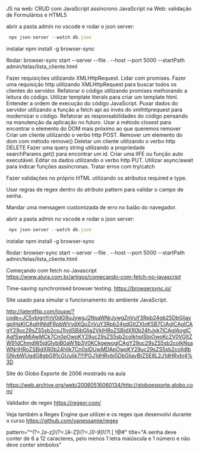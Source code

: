 

JS na web: CRUD com JavaScript assíncrono
JavaScript na Web: validação de Formulários e HTML5

abrir a pasta admin no vscode e 
rodar o json server: 
```js
 npx json-server --watch db.json
```

instalar
npm install -g browser-sync

Rodar: 
browser-sync start --server --file . --host --port 5000 --startPath admin/telas/lista_cliente.html


Fazer requisições utilizando XMLHttpRequest.
Lidar com promises.
Fazer uma requisição http utilizando XMLHttpRequest para buscar todos os clientes do servidor.
Refatorar o código utilizando promises melhorando a leitura do código.
Utilizar template literals para criar um template html.
Entender a ordem de execução do código JavaScript.
Puxar dados do servidor utilizando a função a fetch api ao invés do xmlhttprequest para modernizar o código.
Refatorar as responsabilidades do código pensando na manutenção da aplicação no futuro.
Usar a método closest para encontrar o elemento do DOM mais próximo ao que queremos remover
Criar um cliente utilizando o verbo http POST.
Remover um elemento do dom com método remove()
Deletar um cliente utilizando o verbo http DELETE
Fazer uma query string utilizando a propriedade searchParams.get() para encontrar um id.
Criar uma IIFE ou função auto executável.
Editar os dados utilizando o verbo http PUT.
Utilizar async/await para indicar funções assíncronas.
Tratar erros com try/catch

Fazer validações no próprio HTML utilizando os atributos required e type.

Usar regras de regex dentro do atributo pattern para validar o campo de senha.

Mandar uma mensagem customizada de erro no balão do navegador.


abrir a pasta admin no vscode e 
rodar o json server: 
```js
 npx json-server --watch db.json
```

instalar
npm install -g browser-sync

Rodar: 
browser-sync start --server --file . --host --port 5000 --startPath admin/telas/lista_cliente.html




Começando com fetch no Javascript
https://www.alura.com.br/artigos/comecando-com-fetch-no-javascript


Time-saving synchronised browser testing.
https://browsersync.io/


Site usado para simular o funcionamento do ambiente JavaScript.

http://latentflip.com/loupe/?code=JC5vbignYnV0dG9uJywgJ2NsaWNrJywgZnVuY3Rpb24gb25DbGljaygpIHsKICAgIHNldFRpbWVvdXQoZnVuY3Rpb24gdGltZXIoKSB7CiAgICAgICAgY29uc29sZS5sb2coJ1lvdSBjbGlja2VkIHRoZSBidXR0b24hJyk7ICAgIAogICAgfSwgMjAwMCk7Cn0pOwoKY29uc29sZS5sb2coIkhpISIpOwoKc2V0VGltZW91dChmdW5jdGlvbiB0aW1lb3V0KCkgewogICAgY29uc29sZS5sb2coIkNsaWNrIHRoZSBidXR0b24hIik7Cn0sIDUwMDApOwoKY29uc29sZS5sb2coIldlbGNvbWUgdG8gbG91cGUuIik7!!!PGJ1dHRvbj5DbGljayBtZSE8L2J1dHRvbj4%3D


Site do Globo Esporte de 2006 mostrado na aula

https://web.archive.org/web/20060516060134/http://globoesporte.globo.com/


Validador de regex
https://regexr.com/

Veja também a Regex Engine que utilizei e os regex que desenvolvi durante o curso
https://github.com/vanessamie/regex



pattern="^(?=.*[a-z])(?=.*[A-Z])(?=.*[0-9])(?!.*[ !@#$%^&*_=+-]).{6,12}$" title="A senha deve conter de 6 a 12 caracteres, pelo menos 1 letra maiúscula e 1 número e não deve conter símbolos"